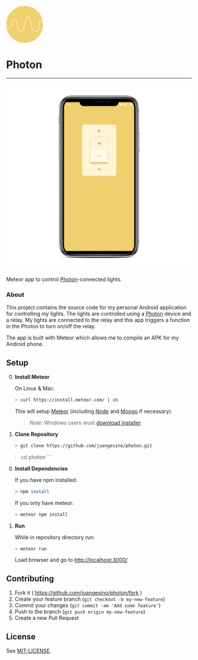 <img src="public/assets/images/logo.png" alt="Photon Logo" width="100" /><h1>Photon</h1>

<hr/>

![Photon Screenshot](resources/screen.png)

Meteor app to control <a href="https://store.particle.io/collections/photon" target="_blank">Photon</a>-connected lights.

### About

This project contains the source code for my personal Android application for controlling my lights. The lights are controlled using a <a href="https://store.particle.io/collections/photon" target="_blank">Photon</a> device and a relay. My lights are connected to the relay and this app triggers a function in the Photon to turn on/off the relay.

The app is built with Meteor which allows me to compile an APK for my Android phone.


## Setup

0. **Install Meteor**

    On Linux & Mac:

    ```sh
    > curl https://install.meteor.com/ | sh
    ```

    This will setup [Meteor](http://github.com/meteor/meteor) (including [Node](https://github.com/nodejs/node) and [Mongo](https://github.com/mongodb/mongo) if necessary).

    > _Note:_ Windows users must [download installer](https://www.meteor.com/install).

0. **Clone Repository**

    ```sh
    > git clone https://github.com/juangesino/photon.git
  > cd photon
    ```

0. **Install Dependencies**

    If you have npm installed:

    ```sh
    > npm install
    ```

    If you only have meteor:

    ```sh
    > meteor npm install
    ```

0. **Run**

    While in repository directory run:

    ```sh
    > meteor run
    ```

    Load browser and go to [http://localhost:3000/](http://localhost:3000/)


## Contributing

1. Fork it ( https://github.com/juangesino/photon/fork )
2. Create your feature branch (`git checkout -b my-new-feature`)
3. Commit your changes (`git commit -am 'Add some feature'`)
4. Push to the branch (`git push origin my-new-feature`)
5. Create a new Pull Request

## License

See [MIT-LICENSE](https://github.com/juangesino/photon/blob/master/LICENSE).
